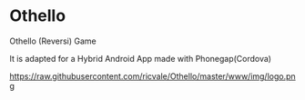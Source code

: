 Othello
=======

Othello (Reversi) Game

It is adapted for a Hybrid Android App made with Phonegap(Cordova)

https://raw.githubusercontent.com/ricvale/Othello/master/www/img/logo.png
